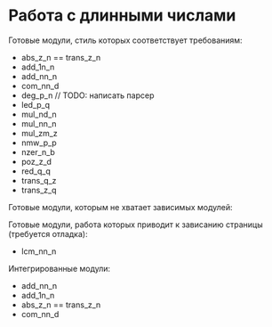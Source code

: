 Работа с длинными числами
=========================

Готовые модули, стиль которых соответствует требованиям:

* abs_z_n == trans_z_n
* add_1n_n
* add_nn_n
* com_nn_d
* deg_p_n // TODO: написать парсер
* led_p_q
* mul_nd_n
* mul_nn_n
* mul_zm_z
* nmw_p_p
* nzer_n_b
* poz_z_d
* red_q_q
* trans_q_z
* trans_z_q

Готовые модули, которым не хватает зависимых модулей:

Готовые модули, работа которых приводит к зависанию страницы (требуется отладка):
* lcm_nn_n

Интегрированные модули:
* add_nn_n
* add_1n_n
* abs_z_n == trans_z_n
* com_nn_d
